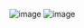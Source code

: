 ![image](https://github.com/user-attachments/assets/a44a2d93-71d8-4769-aa5a-1e8a52e77662)
![image](https://github.com/user-attachments/assets/8f917544-ff74-4328-b64f-04800d83218e)
